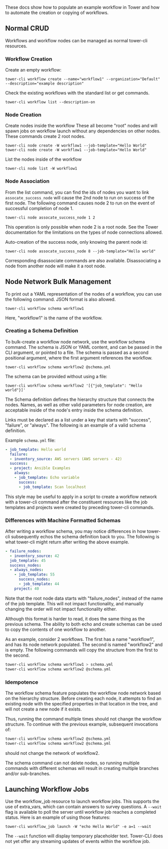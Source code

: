 These docs show how to populate an example workflow in Tower
and how to automate the creation or copying of workflows.

## Normal CRUD

Workflows and workflow nodes can be managed as normal tower-cli resources.

### Workflow Creation

Create an empty workflow:
```
tower-cli workflow create --name="workflow1" --organization="Default" --description="example description"
```

Check the existing workflows with the standard list or get commands.
```
tower-cli workflow list --description-on
```

### Node Creation

Create nodes inside the workflow
These all become "root" nodes and will spawn jobs on workflow launch
without any dependencies on other nodes.
These commands create 2 root nodes.
```
tower-cli node create -W workflow1 --job-template="Hello World"
tower-cli node create -W workflow1 --job-template="Hello World"
```

List the nodes inside of the workflow
```
tower-cli node list -W workflow1
```

### Node Association

From the list command, you can find the ids of nodes you want to link
`assocate_success_node` will cause the 2nd node to run on success of the
first node. The following command causes node 2 to run on the event of
successful completion of node 1.
```
tower-cli node assocate_success_node 1 2
```

This operation is only possible when node 2 is a root node.
See the Tower documentation for the limitations on the types of node
connections allowed.

Auto-creation of the success node, only knowing the parent node id:
```
tower-cli node assocate_success_node 8 --job-template="Hello world"
```

Corresponding disassociate commands are also available. Disassociating
a node from another node will make it a root node.

## Node Network Bulk Management

To print out a YAML representation of the nodes of a workflow, you can
use the following command. JSON format is also allowed.

```
tower-cli workflow schema workflow1
```

Here, "workflow1" is the name of the workflow.

### Creating a Schema Definition

To bulk-create a workflow node network, use the workflow schema command.
The schema is JSON or YAML content, and can be passed in the CLI
argument, or pointed to a file. The schema is passed as a second positional
argument, where the first argument references the workflow.

```
tower-cli workflow schema workflow2 @schema.yml
```

The schema can be provided without using a file:

```
tower-cli workflow schema workflow2 '[{"job_template": "Hello world"}]'
```

The Schema definition defines the hierarchy structure that connects the nodes.
Names, as well as other valid parameters for node creation, are acceptable
inside of the node's entry inside the schema definition.

Links must be declared as a list under a key that starts with "success",
"failure", or "always". The following is an example of a valid schema
definition.

Example `schema.yml` file:

```yaml
- job_template: Hello world
  failure:
  - inventory_source: AWS servers (AWS servers - 42)
  success:
  - project: Ansible Examples
    always:
    - job_template: Echo variable
      success:
      - job_template: Scan localhost

```

This style may be useful to apply in a script to create a workflow
network with a tower-cli command after the constituent resources like
the job templates and projects were created by preceding
tower-cli commands.

### Differences with Machine Formatted Schemas

After writing a workflow schema, you may notice differences
in how tower-cli subsequently echos the schema definition back to you.
The following is what tower-cli might return after
writing the above example.

```yaml
- failure_nodes:
  - inventory_source: 42
  job_template: 45
  success_nodes:
  - always_nodes:
    - job_template: 55
      success_nodes:
      - job_template: 44
    project: 40

```

Note that the root node data starts with "failure_nodes", instead
of the name of the job template. This will not impact functionality, and
manually changing the order will not impact functionality either.

Although this format is harder to read, it does the same thing
as the previous schema. The ability to both echo and create schemas can
be used to copy the contents of one workflow to another.

As an example, consider 2 workflows. The first has a name "workflow1", and
has its node network populated. The second is named "workflow2" and is empty.
The following commands will copy the structure from the first to the second.

```bash
tower-cli workflow schema workflow1 > schema.yml
tower-cli workflow schema workflow2 @schema.yml
```

### Idempotence

The workflow schema feature populates the workflow node network based on the
hierarchy structure. Before creating each node, it attempts to find an
existing node with the specified properties in that location in the
tree, and will not create a new node if it exists.

Thus, running the command multiple times should not change the workflow
structure. To continue with the previous example, subsequent
invocations of:

```bash
tower-cli workflow schema workflow2 @schema.yml
tower-cli workflow schema workflow2 @schema.yml
```

should not change the network of workflow2.

The schema command can not delete nodes, so running multiple commands with
different schemas will result in creating multiple branches and/or
sub-branches.

## Launching Workflow Jobs

Use the workflow_job resource to launch workflow jobs.
This supports the use of extra_vars, which can contain answers to
survey questions.
A `--wait` flag is available to poll the server until workflow job
reaches a completed status. Here is an example of using those features:

```
tower-cli workflow_job launch -W "echo Hello World" -e a=1 --wait
```

The `--wait` function will display temporary placeholder text.
Tower-CLI does not yet offer any streaming updates of events within the
workflow job.
